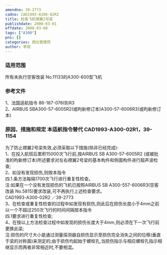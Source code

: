 ```yaml
---
amendno: 39-2773  
cadno: CAD1993-A300-02R2  
title: 检查飞机襟翼2号梁  
publishdate: 2000-03-01  
effdate: 2000-03-08  
tags: ["A300"]  
pns: []  
categories: 西北管理局  
author: 李锐  
---
```

  
### 适用范围  
所有未执行空客改装 No.11133的A300-600型飞机  
  
<!--more-->  
### 参考文件  
1、法国适航指令 86-187-076(B)R3  
2、AIRBUS SBA300-57-6005R2(或昀新修订本)A300-57-6006R3(或昀新修订本)  
  
### 原因、措施和规定 本适航指令替代 CAD1993-A300-02R1，39-1154  
为了防止襟翼2号梁失效,必须采取以下措施(除非已经完成):  
    1、在投入航班后累积15000次飞行前,按AIRBUS SB A300-57-6005R2 (或被批准的昀新修订本)所述要求对左右襟翼2号梁的基本构件和侧面构件进行超声波检查;  
    2、如没有发现损伤,则按本指令  
四.1.条方法每隔1700次飞行进行重复性检查。  
注:如果在一个没有发现损伤的飞机已按照AIRBUS SB A300-557-6006R3(空客改装 No.5815)要求改装,可不再执行上述检查要求。  
       CAD1993-A300-02R2   ／39-2773  
    3、在检查或重复性检查的过程中如发现有损伤,则此后在损伤长度小于4mm之前以一个不超过250次飞行的时间间隔按本指令  
四.1要求进行重复性检查;  
    4、在按以上方法检查过程中如发现的损伤长度大于4mm,则必须在下一次飞行前更换此梁;  
注:损伤的尺寸大小是通过测量探测器自损伤显示至损伤完全消失之间的位移(垂直于梁的对称面)来测定的;由于损伤均起始于螺栓孔,当损伤指示与相应螺栓孔指示相继显示而两者非常相近时,不要相混。  
